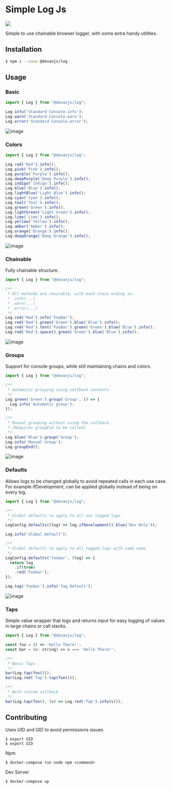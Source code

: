 # Simple Log Js
<a href="https://www.npmjs.com/package/@devanjs/log">
  <img src="https://img.shields.io/npm/v/@devanjs/log">
<a>

Simple to use chainable browser logger, with some extra handy utilities.

## Installation
```sh
$ npm i --save @devanjs/log
```

## Usage
### Basic
```js
import { Log } from "@devanjs/log";

Log.info('Standard Console.info');
Log.warn('Standard Console.warn');
Log.error('Standard Console.error');
```
![image](https://user-images.githubusercontent.com/29194430/121779680-c1166200-cb94-11eb-8f71-6a8a60f25016.png)


### Colors
```js
import { Log } from "@devanjs/log";

Log.red('Red').info();
Log.pink('Pink').info();
Log.purple('Purple').info();
Log.deepPurple('Deep Purple').info();
Log.indigo('Indigo').info();
Log.blue('Blue').info();
Log.lightBlue('Light Blue').info();
Log.cyan('Cyan').info();
Log.teal('Teal').info();
Log.green('Green').info();
Log.lightGreen('Light Green').info();
Log.lime('Lime').info();
Log.yellow('Yellow').info();
Log.amber('Amber').info();
Log.orange('Orange').info();
Log.deepOrange('Deep Orange').info();
```
![image](https://user-images.githubusercontent.com/29194430/121779588-6846c980-cb94-11eb-9109-3b7b7f74462d.png)

### Chainable
Fully chainable structure.
```js
import { Log } from "@devanjs/log";

/**
 * All methods are chainable, with each chain ending in:
 * .info(...)
 * .warn(...)
 * .error(...)
 */
Log.red('Red').info('FooBar');
Log.red('Red').green('Green').blue('Blue').info();
Log.red('Red').text('FooBar').green('Green').blue('Blue').info();
Log.red('Red').space().green('Green').blue('Blue').info();
```
![image](https://user-images.githubusercontent.com/29194430/121779643-9fb57600-cb94-11eb-994d-42163228e141.png)

### Groups
Support for console groups, while still maintaining chains and colors.
```js
import { Log } from "@devanjs/log";

/**
 * Automatic grouping using callback contents.
 */
Log.green('Green').group('Group', () => {
  Log.info('Automatic group');
});

/**
 * Manual grouping without using the callback.
 * (Requires groupEnd to be called)
 */
Log.blue('Blue').group('Group');
Log.info('Manual Group');
Log.groupEnd();
```
![image](https://user-images.githubusercontent.com/29194430/121779655-ab08a180-cb94-11eb-900c-d0918931965b.png)

### Defaults
Allows logs to be changed globally to avoid repeated calls in each use case. For example ifDevelopment, can be applied globally instead of being on every
log.
```js
import { Log } from "@devanjs/log";

/**
 * Global defaults to apply to all non tagged logs.
 */
LogConfig.defaults((log) => log.ifDevelopment().blue('Dev Only'));

Log.info('Global Default');

/**
 * Global defaults to apply to all tagged logs with same name.
 */
LogConfig.defaults('foobar', (log) => {
  return log
    .if(true)
    .red('Foobar');
});

Log.tag('foobar').info('Tag Default');
```
![image](https://user-images.githubusercontent.com/29194430/121779670-b78cfa00-cb94-11eb-81ce-070b4b1a14fb.png)

### Taps
Simple value wrapper that logs and returns input for easy logging of
values in large chains or call stacks.
```js
import { Log } from "@devanjs/log";

const foo = () => 'Hello There!';
const bar = (v: string) => v === 'Hello There!';

/**
 * Basic Taps
 */
bar(Log.tap(foo()));
bar(Log.red('Tap').tap(foo()));

/**
 * With custom callback
 */
bar(Log.tap(foo(), (v) => Log.red('Tap').info(v)));
```

## Contributing
Uses UID and GID to avoid permissions issues
```
$ export UID
$ export GID
```

Npm
```
$ docker-compose run node npm <command>
```

Dev Server
```
$ docker-compose up
```
